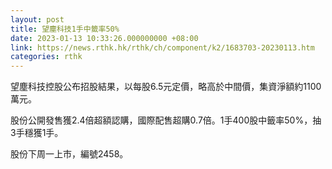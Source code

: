 ```yaml
---
layout: post
title: 望塵科技1手中籤率50%
date: 2023-01-13 10:33:26.000000000 +08:00
link: https://news.rthk.hk/rthk/ch/component/k2/1683703-20230113.htm
categories: rthk
---
```


望塵科技控股公布招股結果，以每股6.5元定價，略高於中間價，集資淨額約1100萬元。

股份公開發售獲2.4倍超額認購，國際配售超購0.7倍。1手400股中籤率50%，抽3手穩獲1手。

股份下周一上市，編號2458。
